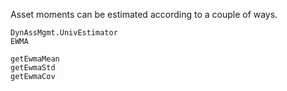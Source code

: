 Asset moments can be estimated according to a couple of ways.

```@docs
DynAssMgmt.UnivEstimator
EWMA
```

```@docs
getEwmaMean
getEwmaStd
getEwmaCov
```
